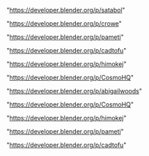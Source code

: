"https://developer.blender.org/p/satabol"

"https://developer.blender.org/p/crowe"

"https://developer.blender.org/p/pameti"

"https://developer.blender.org/p/cadtofu"

"https://developer.blender.org/p/himokej"

"https://developer.blender.org/p/CosmoHQ"

 
"https://developer.blender.org/p/abigailwoods"


"https://developer.blender.org/p/CosmoHQ"


"https://developer.blender.org/p/himokej"


"https://developer.blender.org/p/pameti"


"https://developer.blender.org/p/cadtofu"


 
